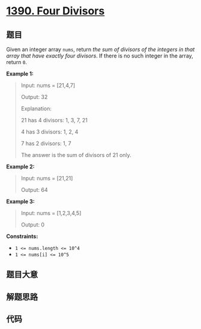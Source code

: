 # [1390. Four Divisors](https://leetcode.com/problems/four-divisors/)

## 题目

Given an integer array `nums`, return _the sum of divisors of the integers in
that array that have exactly four divisors_. If there is no such integer in
the array, return `0`.

**Example 1:**

> Input: nums = [21,4,7]
>
> Output: 32
>
> Explanation:
>
> 21 has 4 divisors: 1, 3, 7, 21
>
> 4 has 3 divisors: 1, 2, 4
>
> 7 has 2 divisors: 1, 7
>
> The answer is the sum of divisors of 21 only.

**Example 2:**

> Input: nums = [21,21]
>
> Output: 64

**Example 3:**

> Input: nums = [1,2,3,4,5]
>
> Output: 0

**Constraints:**

- `1 <= nums.length <= 10^4`
- `1 <= nums[i] <= 10^5`

## 题目大意

## 解题思路

## 代码

```javascript

```
